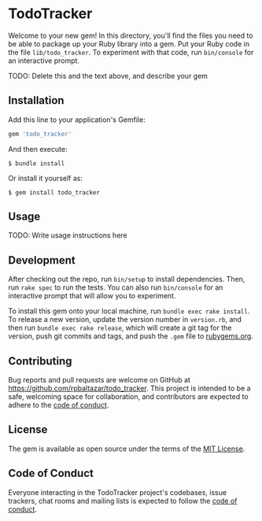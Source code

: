 # TodoTracker

Welcome to your new gem! In this directory, you'll find the files you need to be able to package up your Ruby library into a gem. Put your Ruby code in the file `lib/todo_tracker`. To experiment with that code, run `bin/console` for an interactive prompt.

TODO: Delete this and the text above, and describe your gem

## Installation

Add this line to your application's Gemfile:

```ruby
gem 'todo_tracker'
```

And then execute:

    $ bundle install

Or install it yourself as:

    $ gem install todo_tracker

## Usage

TODO: Write usage instructions here

## Development

After checking out the repo, run `bin/setup` to install dependencies. Then, run `rake spec` to run the tests. You can also run `bin/console` for an interactive prompt that will allow you to experiment.

To install this gem onto your local machine, run `bundle exec rake install`. To release a new version, update the version number in `version.rb`, and then run `bundle exec rake release`, which will create a git tag for the version, push git commits and tags, and push the `.gem` file to [rubygems.org](https://rubygems.org).

## Contributing

Bug reports and pull requests are welcome on GitHub at https://github.com/rpbaltazar/todo_tracker. This project is intended to be a safe, welcoming space for collaboration, and contributors are expected to adhere to the [code of conduct](https://github.com/rpbaltazar/todo_tracker/blob/master/CODE_OF_CONDUCT.md).


## License

The gem is available as open source under the terms of the [MIT License](https://opensource.org/licenses/MIT).

## Code of Conduct

Everyone interacting in the TodoTracker project's codebases, issue trackers, chat rooms and mailing lists is expected to follow the [code of conduct](https://github.com/rpbaltazar/todo_tracker/blob/master/CODE_OF_CONDUCT.md).
